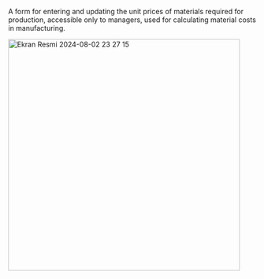 A form for entering and updating the unit prices of materials required for production, accessible only to managers, used for calculating material costs in manufacturing.


<img width="470" alt="Ekran Resmi 2024-08-02 23 27 15" src="https://github.com/user-attachments/assets/637f1f11-ea85-4e8b-b81c-f1659936ca8a">
